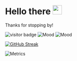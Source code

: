 <h1> Hello there  <img src="https://raw.githubusercontent.com/MartinHeinz/MartinHeinz/master/wave.gif" width="30px"></h1>

Thanks for stopping by!

![visitor badge](https://visitor-badge.glitch.me/badge?page_id=julialoeschel.visitor-badge&left_color=violet&right_color=black) 
![Mood](https://img.shields.io/badge/mood-happy-success)
![Mood](https://img.shields.io/badge/excited-about%20Frontend-yellow)

[![GitHub Streak](https://github-readme-streak-stats.herokuapp.com/?user=julialoeschel&theme=tokyonight_duo)](https://git.io/streak-stats)

![Metrics](https://metrics.lecoq.io/julialoeschel?template=classic&languages=1&lines=1&languages.limit=8&languages.sections=most-used&languages.colors=github&languages.threshold=0%25&languages.indepth=false&languages.analysis.timeout=15&languages.categories=markup%2C%20programming&languages.recent.categories=markup%2C%20programming&languages.recent.load=300&languages.recent.days=14&config.timezone=Europe%2FBerlin)
